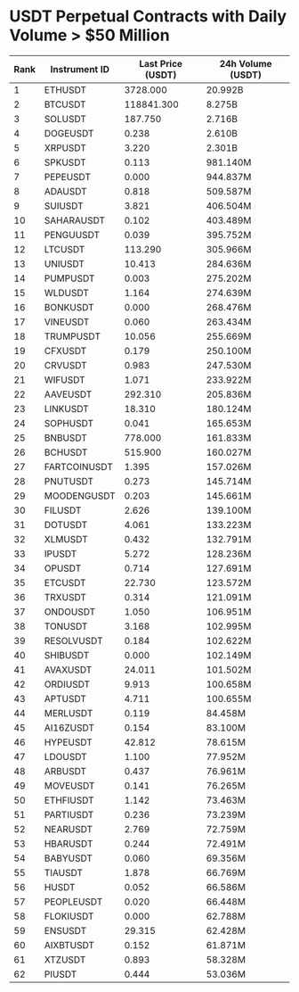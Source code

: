 # USDT Perpetual Contracts with Daily Volume > $50 Million

| Rank | Instrument ID | Last Price (USDT) | 24h Volume (USDT) |
|------|---------------|-------------------|-------------------|
| 1 | ETHUSDT | 3728.000 | 20.992B |
| 2 | BTCUSDT | 118841.300 | 8.275B |
| 3 | SOLUSDT | 187.750 | 2.716B |
| 4 | DOGEUSDT | 0.238 | 2.610B |
| 5 | XRPUSDT | 3.220 | 2.301B |
| 6 | SPKUSDT | 0.113 | 981.140M |
| 7 | PEPEUSDT | 0.000 | 944.837M |
| 8 | ADAUSDT | 0.818 | 509.587M |
| 9 | SUIUSDT | 3.821 | 406.504M |
| 10 | SAHARAUSDT | 0.102 | 403.489M |
| 11 | PENGUUSDT | 0.039 | 395.752M |
| 12 | LTCUSDT | 113.290 | 305.966M |
| 13 | UNIUSDT | 10.413 | 284.636M |
| 14 | PUMPUSDT | 0.003 | 275.202M |
| 15 | WLDUSDT | 1.164 | 274.639M |
| 16 | BONKUSDT | 0.000 | 268.476M |
| 17 | VINEUSDT | 0.060 | 263.434M |
| 18 | TRUMPUSDT | 10.056 | 255.669M |
| 19 | CFXUSDT | 0.179 | 250.100M |
| 20 | CRVUSDT | 0.983 | 247.530M |
| 21 | WIFUSDT | 1.071 | 233.922M |
| 22 | AAVEUSDT | 292.310 | 205.836M |
| 23 | LINKUSDT | 18.310 | 180.124M |
| 24 | SOPHUSDT | 0.041 | 165.653M |
| 25 | BNBUSDT | 778.000 | 161.833M |
| 26 | BCHUSDT | 515.900 | 160.027M |
| 27 | FARTCOINUSDT | 1.395 | 157.026M |
| 28 | PNUTUSDT | 0.273 | 145.714M |
| 29 | MOODENGUSDT | 0.203 | 145.661M |
| 30 | FILUSDT | 2.626 | 139.100M |
| 31 | DOTUSDT | 4.061 | 133.223M |
| 32 | XLMUSDT | 0.432 | 132.791M |
| 33 | IPUSDT | 5.272 | 128.236M |
| 34 | OPUSDT | 0.714 | 127.691M |
| 35 | ETCUSDT | 22.730 | 123.572M |
| 36 | TRXUSDT | 0.314 | 121.091M |
| 37 | ONDOUSDT | 1.050 | 106.951M |
| 38 | TONUSDT | 3.168 | 102.995M |
| 39 | RESOLVUSDT | 0.184 | 102.622M |
| 40 | SHIBUSDT | 0.000 | 102.149M |
| 41 | AVAXUSDT | 24.011 | 101.502M |
| 42 | ORDIUSDT | 9.913 | 100.658M |
| 43 | APTUSDT | 4.711 | 100.655M |
| 44 | MERLUSDT | 0.119 | 84.458M |
| 45 | AI16ZUSDT | 0.154 | 83.100M |
| 46 | HYPEUSDT | 42.812 | 78.615M |
| 47 | LDOUSDT | 1.100 | 77.952M |
| 48 | ARBUSDT | 0.437 | 76.961M |
| 49 | MOVEUSDT | 0.141 | 76.265M |
| 50 | ETHFIUSDT | 1.142 | 73.463M |
| 51 | PARTIUSDT | 0.236 | 73.239M |
| 52 | NEARUSDT | 2.769 | 72.759M |
| 53 | HBARUSDT | 0.244 | 72.491M |
| 54 | BABYUSDT | 0.060 | 69.356M |
| 55 | TIAUSDT | 1.878 | 66.769M |
| 56 | HUSDT | 0.052 | 66.586M |
| 57 | PEOPLEUSDT | 0.020 | 66.448M |
| 58 | FLOKIUSDT | 0.000 | 62.788M |
| 59 | ENSUSDT | 29.315 | 62.428M |
| 60 | AIXBTUSDT | 0.152 | 61.871M |
| 61 | XTZUSDT | 0.893 | 58.328M |
| 62 | PIUSDT | 0.444 | 53.036M |
